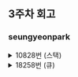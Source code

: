 ## 3주차 회고

### seungyeonpark
<details>
<summary>10828번 (스택)</summary>
<div markdown="1">

1. 스택의 시간복잡도
* 검색: O(n)
    * 임의 요소 접근 불가
* 삽입: O(1)
* 삭제: O(1)

2. 스택의 용도
* 자료순서 뒤집기
* 컴퓨터 연산 순서에 맞게 자료 재정리
    ```
    1. 한 글자를 읽는다
    2. 글자를 읽는데 성공한 경우
        - 피연산자면, 스택에 넣는다
        - 연산자면, 피연산자 둘을 스택에서 꺼내 연산자로 계산하고 그 결과를 다시 스택에 넣는다
        - 1번으로 돌아감
    3. 글자를 읽는데 실패한 경우(마지막)
        - 스택에서 꺼내면 결과값이 나온다
    ```
* 재귀함수 제거

</div>
</details>

<details>
<summary>18258번 (큐)</summary>
<div markdown="1">

1. 큐의 시간복잡도
* 검색: O(n)
    * 임의 요소 접근 불가
* 삽입: O(1)
* 삭제: O(1)

2. 큐의 용도
* 대기줄이 필요한 경우
* 데이터 유입 속도가 소모 속도보다 빠른 경우
* 데이터 제공자의 수가 소비자의 수와 다른 경우
* 입출력 스트림 버퍼링 등

</div>
</details>